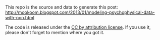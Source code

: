 This repo is the source and data to generate this post: http://mookoom.blogspot.com/2013/01/modeling-psychophysical-data-with-non.html

The code is released under the [CC by attribution license](http://creativecommons.org/licenses/by-sa/3.0/). If you use it, please don't forget to mention where you got it.


